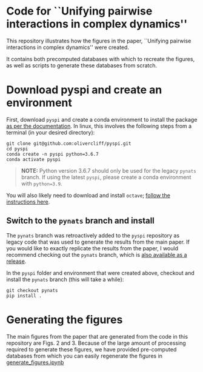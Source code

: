 # Code for ``Unifying pairwise interactions in complex dynamics''

This repository illustrates how the figures in the paper, ``Unifying pairwise interactions in complex dynamics'' were created.

It contains both precomputed databases with which to recreate the figures, as well as scripts to generate these databases from scratch.

# Download pyspi and create an environment

First, download `pyspi` and create a conda environment to install the package [as per the documentation](https://pyspi-toolkit.readthedocs.io/en/latest/).
In linux, this involves the following steps from a terminal (in your desired directory):
```
git clone git@github.com:olivercliff/pyspi.git
cd pyspi
conda create -n pyspi python=3.6.7
conda activate pyspi
```

> **NOTE:** Python version 3.6.7 should only be used for the legacy `pynats` branch. If using the latest `pyspi`, please create a conda environment with `python=3.9`. 

You will also likely need to download and install `octave`; [follow the instructions here](https://octave.org/download). 

## Switch to the `pynats` branch and install

The `pynats` branch was retroactively added to the `pyspi` repository as legacy code that was used to generate the results from the main paper.
If you would like to exactly replicate the results from the paper, I would recommend checking out the `pynats` branch, which is [also available as a release](https://github.com/olivercliff/pyspi/releases/tag/pynats-v0.1).

In the `pyspi` folder and environment that were created above, checkout and install the `pynats` branch (this will take a while):
```
git checkout pynats
pip install .
```

# Generating the figures

The main figures from the paper that are generated from the code in this repository are Figs. 2 and 3.
Because of the large amount of processing required to generate these figures, we have provided pre-computed databases from which you can easily regenerate the figures in [generate_figures.ipynb](https://github.com/olivercliff/nat-comp-sci-paper/blob/main/generate_figures.ipynb)
